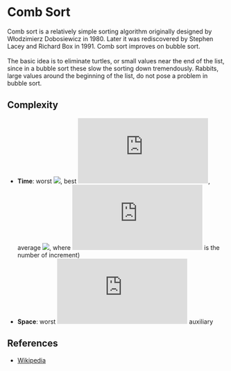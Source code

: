 # Comb Sort
Comb sort is a relatively simple sorting algorithm originally designed by Włodzimierz Dobosiewicz in 1980. Later it was rediscovered by Stephen Lacey and Richard Box in 1991. Comb sort improves on bubble sort. <br /><br />The basic idea is to eliminate turtles, or small values near the end of the list, since in a bubble sort these slow the sorting down tremendously. Rabbits, large values around the beginning of the list, do not pose a problem in bubble sort.

## Complexity
* **Time**: worst ![](https://latex.codecogs.com/svg.latex?O(n^2)), best ![](https://latex.codecogs.com/svg.latex?O(n\,log\,n)), average ![](https://latex.codecogs.com/svg.latex?O(n^2/2^p)), where ![](https://latex.codecogs.com/svg.latex?p) is the number of increment)
* **Space**: worst ![](https://latex.codecogs.com/svg.latex?O(1)) auxiliary

## References
* [Wikipedia](https://en.wikipedia.org/wiki/Comb_sort)